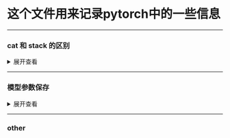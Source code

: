 # 这个文件用来记录pytorch中的一些信息

***
### cat 和 stack 的区别
<details>   
<summary>展开查看</summary>
可以用 `x.shape` 和`x.dim`简单的来理解两者的区别

1. cat 用来连接多个张量 
   **dim 可选范围 与原张量维度一致**

    **拼接后的张量在指定的维度上会有增加**———怎么理解这句话？
    （以二维张量为例）指定 dim=0 则最后 的张量 的行数会增加 指定dim=1 则最后张量的列数会增加

    ```python
    x = torch.tensor([[1,2,3]])
    y = torch.tensor([[4,5,6]])

    print(torch.cat((x,y),dim=0))
    print(torch.cat((x,y),dim=1))
    print(torch.cat((x,y),dim=-1))

    """  output:
        tensor([[1, 2, 3],
            [4, 5, 6]])

        tensor([[1, 2, 3, 4, 5, 6]])

        tensor([[1, 2, 3, 4, 5, 6]])

    """
    ```

2. stack 用来叠加  它会在指定的维度上创建一个新的维度
    这意味着stack会在连接的张量之间添加一个新的维度，使得它们变成一个新的子张量。
    通常在需要将多个张量叠加在一起并保持它们的独立性时使用。

    dim = 0  比较好理解 相当于新创了一个维度 然后将两个张量放了进去

    https://zhuanlan.zhihu.com/p/365414757
    `x.shape` 用这个可以比较容易地看出区别 
    

    **dim 可选范围 原张量维度+1**
    ```python
    x = torch.tensor([[1,2,3],[11,22,33]])
    y = torch.tensor([[4,5,6],[44,55,66]])

    print(f"x.shape:{x.shape}")
    print(f"y.shape:{y.shape}")

    print("====================================")
    a =torch.stack((x,y),dim=0)
    print(f"a.shape:{a.shape},a:{a}")
    b = torch.stack((x,y),dim=1)
    print(f"b.shape:{b.shape},b:{b}")
    c = torch.stack((x,y),dim=2)
    print(f"c.shape:{c.shape},c:{c}")
    print(torch.stack((x,y),dim=-1))

    """  output:
        x.shape:torch.Size([2, 3])
        y.shape:torch.Size([2, 3])
        ====================================
        a.shape:torch.Size([2, 2, 3]),a:tensor([[[ 1,  2,  3],
                                                    [11, 22, 33]],

                                                    [[ 4,  5,  6],
                                                    [44, 55, 66]]])
        b.shape:torch.Size([2, 2, 3]),b:tensor([[[ 1,  2,  3],
                                                    [ 4,  5,  6]],

                                                    [[11, 22, 33],
                                                    [44, 55, 66]]])
        c.shape:torch.Size([2, 3, 2]),c:tensor([[[ 1,  4],
                                                    [ 2,  5],
                                                    [ 3,  6]],

                                                    [[11, 44],
                                                    [22, 55],
                                                    [33, 66]]])
        tensor([[[ 1,  4],
                [ 2,  5],
                [ 3,  6]],

                [[11, 44],
                [22, 55],
                [33, 66]]])

    """
    ```

</details>

***
### 模型参数保存
<details>   
<summary>展开查看</summary>
1. PyTorch 格式:
   * PyTorch通常使用.pt或.pth文件保存模型，这些文件可以包含模型的结构（如果保存了整个模型）和状态字典，即模型的参数（权重和偏差）。
   * 使用torch.save()来保存模型的状态字典或整个模型，使用torch.load()来加载。
   * 当保存整个模型时，PyTorch会序列化模型的类定义以及状态字典。

2. Hugging Face Transformers 格式:
   * Hugging Face Transformers 库在保存模型时通常会创建一个目录，而不是单一的文件。在这个目录中，它保存了多个文件，包括模型权重、配置文件和可能的额外文件，如词汇表或特定于任务的额外信息。
   * 模型权重通常保存在一个名为pytorch_model.bin的文件中，配置信息保存在config.json中，词汇表（对于某些模型类型）保存在vocab.json或类似的文件中。
   * Hugging Face 提供了save_pretrained()和from_pretrained()方法来分别保存和加载模型。这些方法处理包含必要信息的文件夹，以确保模型可以正确地被再次加载和使用。

尽管Hugging Face Transformers 库是建立在PyTorch之上的，但它添加了额外的便利性和标准化。例如，from_pretrained()方法允许直接从Hugging Face的模型仓库加载预训练模型，这在原生的PyTorch中不是直接支持的。

总结一下，PyTorch格式通常指的是用于存储模型状态的.pt或.pth文件，而Hugging Face格式则涉及保存和加载包括模型权重、配置和词汇表在内的整个目录结构。
</details>



***
### other

